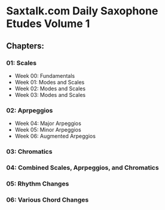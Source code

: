 # Saxtalk.com Daily Saxophone Etudes Volume 1

## Chapters:
### 01: Scales
   * Week 00: Fundamentals
   * Week 01: Modes and Scales
   * Week 02: Modes and Scales
   * Week 03: Modes and Scales
### 02: Aprpeggios
   * Week 04: Major Arpeggios
   * Week 05: Minor Arpeggios
   * Week 06: Augmented Arpeggios
### 03: Chromatics
### 04: Combined Scales, Aprpeggios, and Chromatics
### 05: Rhythm Changes
### 06: Various Chord Changes

